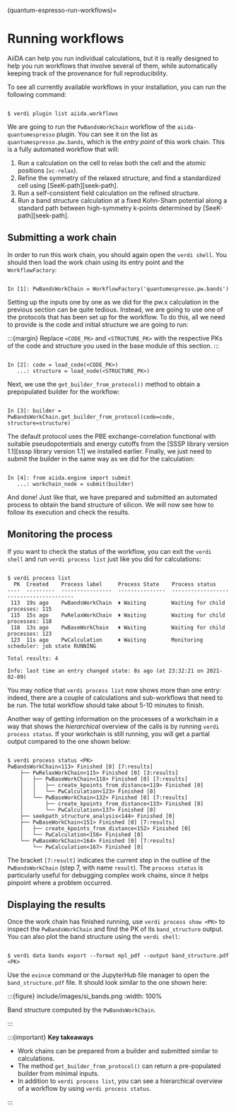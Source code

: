 (quantum-espresso-run-workflows)=

# Running workflows

AiiDA can help you run individual calculations, but it is really designed to help you run workflows that involve several of them, while automatically keeping track of the provenance for full reproducibility.

To see all currently available workflows in your installation, you can run the following command:

```{code-block} console

$ verdi plugin list aiida.workflows

```

We are going to run the `PwBandsWorkChain` workflow of the `aiida-quantumespresso` plugin.
You can see it on the list as `quantumespresso.pw.bands`, which is the *entry point* of this work chain.
This is a fully automated workflow that will:

1. Run a calculation on the cell to relax both the cell and the atomic positions (`vc-relax`).
2. Refine the symmetry of the relaxed structure, and find a standardized cell using [SeeK-path][seek-path].
3. Run a self-consistent field calculation on the refined structure.
4. Run a band structure calculation at a fixed Kohn-Sham potential along a standard path between high-symmetry k-points determined by [SeeK-path][seek-path].


## Submitting a work chain

In order to run this work chain, you should again open the `verdi shell`.
You should then load the work chain using its entry point and the `WorkflowFactory`:

```{code-block} ipython

In [1]: PwBandsWorkChain = WorkflowFactory('quantumespresso.pw.bands')

```

Setting up the inputs one by one as we did for the pw.x calculation in the previous section can be quite tedious.
Instead, we are going to use one of the protocols that has been set up for the workflow.
To do this, all we need to provide is the code and initial structure we are going to run:

:::{margin}
Replace `<CODE_PK>` and `<STRUCTURE_PK>` with the respective PKs of the code and structure you used in the base module of this section.
:::

```{code-block} ipython

In [2]: code = load_code(<CODE_PK>)
   ...: structure = load_node(<STRUCTURE_PK>)

```

Next, we use the `get_builder_from_protocol()` method to obtain a prepopulated builder for the workflow:

```{code-block} ipython

In [3]: builder = PwBandsWorkChain.get_builder_from_protocol(code=code, structure=structure)

```

The default protocol uses the PBE exchange-correlation functional with suitable pseudopotentials and energy cutoffs from the [SSSP library version 1.1][sssp library version 1.1] we installed earlier.
Finally, we just need to submit the builder in the same way as we did for the calculation:

```{code-block} ipython

In [4]: from aiida.engine import submit
   ...: workchain_node = submit(builder)

```

And done!
Just like that, we have prepared and submitted an automated process to obtain the band structure of silicon.
We will now see how to follow its execution and check the results.

## Monitoring the process

If you want to check the status of the workflow, you can exit the `verdi shell` and run `verdi process list` just like you did for calculations:

```{code-block} console

$ verdi process list
  PK  Created    Process label     Process State    Process status
----  ---------  ----------------  ---------------  ---------------------------------------
 113  19s ago    PwBandsWorkChain  ⏵ Waiting        Waiting for child processes: 115
 115  15s ago    PwRelaxWorkChain  ⏵ Waiting        Waiting for child processes: 118
 118  13s ago    PwBaseWorkChain   ⏵ Waiting        Waiting for child processes: 123
 123  11s ago    PwCalculation     ⏵ Waiting        Monitoring scheduler: job state RUNNING

Total results: 4

Info: last time an entry changed state: 8s ago (at 23:32:21 on 2021-02-09)

```

You may notice that `verdi process list` now shows more than one entry: indeed, there are a couple of calculations and sub-workflows that need to be run.
The total workflow should take about 5-10 minutes to finish.

Another way of getting information on the processes of a workchain in a way that shows the *hierarchical* overview of the calls is by running `verdi process status`.
If your workchain is still running, you will get a partial output compared to the one shown below:

```{code-block} console

$ verdi process status <PK>
PwBandsWorkChain<113> Finished [0] [7:results]
    ├── PwRelaxWorkChain<115> Finished [0] [3:results]
    │   ├── PwBaseWorkChain<118> Finished [0] [7:results]
    │   │   ├── create_kpoints_from_distance<119> Finished [0]
    │   │   └── PwCalculation<123> Finished [0]
    │   └── PwBaseWorkChain<132> Finished [0] [7:results]
    │       ├── create_kpoints_from_distance<133> Finished [0]
    │       └── PwCalculation<137> Finished [0]
    ├── seekpath_structure_analysis<144> Finished [0]
    ├── PwBaseWorkChain<151> Finished [0] [7:results]
    │   ├── create_kpoints_from_distance<152> Finished [0]
    │   └── PwCalculation<156> Finished [0]
    └── PwBaseWorkChain<164> Finished [0] [7:results]
        └── PwCalculation<167> Finished [0]

```

The bracket `[7:result]` indicates the current step in the outline of the `PwBandsWorkChain` (step 7, with name `result`).
The `process status` is particularly useful for debugging complex work chains, since it helps pinpoint where a problem occurred.


## Displaying the results

Once the work chain has finished running, use `verdi process show <PK>` to inspect the `PwBandsWorkChain` and find the PK of its `band_structure` output.
You can also plot the band structure using the `verdi shell`:

```{code-block} console

$ verdi data bands export --format mpl_pdf --output band_structure.pdf <PK>

```

Use the `evince` command or the JupyterHub file manager to open the `band_structure.pdf` file.
It should look similar to the one shown here:

:::{figure} include/images/si_bands.png
:width: 100%

Band structure computed by the `PwBandsWorkChain`.

:::

:::{important} **Key takeaways**

 - Work chains can be prepared from a builder and submitted similar to calculations.
 - The method `get_builder_from_protocol()` can return a pre-populated builder from minimal inputs.
 - In addition to `verdi process list`, you can see a hierarchical overview of a workflow by using `verdi process status`.

:::
